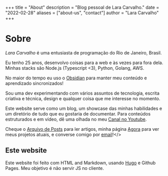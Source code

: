 +++
title = "About"
description = "Blog pessoal de Lara Carvalho."
date = "2022-02-28"
aliases = ["about-us", "contact"]
author = "Lara Carvalho"
+++

# Sobre

_Lara Carvalho_ é uma entusiasta de programação do Rio de Janeiro, Brasil.

Eu tenho 25 anos, desenvolvo coisas para a web e às vezes para fora dela. Minhas stacks são Node.js (Typescript <3), Python, Golang, AWS.

No maior do tempo eu uso o [Obsidian](https://obsidian.md) para manter meu conteúdo e aprendizado sincronizados!

Sou uma dev experimentando com vários assuntos de tecnologia, escrita criativa e técnica, design e qualquer coisa que me interesse no momento.

Este website serve como um blog, um showcase das minhas habilidades e um diretório de tudo que eu gostaria de documentar. Para conteúdos estruturados e em vídeo, dê uma olhada no meu [Canal no Youtube](https://www.youtube.com/c/LaraCarvalhoNet).

Cheque o <a href="/posts">Arquivo de Posts</a> para ler artigos, minha página <a href="/now">Agora</a> para ver meus projetos atuais, e converse comigo por <a href="mailto:laraftoller@gmail.com">email</a>!</>


## Este website

Este website foi feito com HTML and Markdown, usando [Hugo](https://github.com/gohugoio) e Github Pages. Meu objetivo é não servir JS no cliente.
